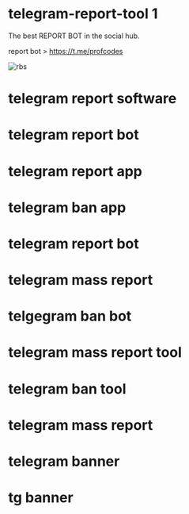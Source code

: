 # telegram-report-tool 1

The best REPORT BOT in the social hub. 

report bot > https://t.me/profcodes

![rbs](https://github.com/user-attachments/assets/79d4022f-853b-4acb-adb9-f7db7ce6ce55)

# telegram report software
# telegram report bot
# telegram report app
# telegram ban app
# telegram report bot
# telegram mass report
# telgegram ban bot
# telegram mass report tool
# telegram ban tool
# telegram mass report
# telegram banner
# tg banner
